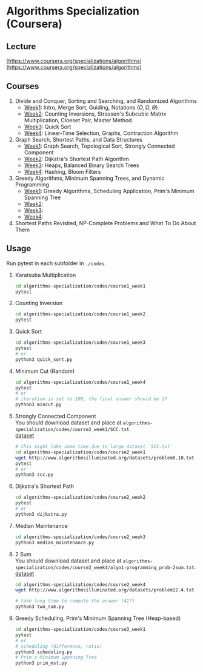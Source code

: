 # Algorithms Specialization (Coursera)
## Lecture
[https://www.coursera.org/specializations/algorithms](https://www.coursera.org/specializations/algorithms)

## Courses
1. Divide and Conquer, Sorting and Searching, and Randomized Algorithms
    - [Week1](notes/course1_week1.md): Intro, Merge Sort, Guiding, Notations ($O, \Omega,\Theta$)
    - [Week2](notes/course1_week2.md): Counting Inversions, Strassen's Subcubic Matrix Multiplication, Cloeset Pair, Master Method
    - [Week3](notes/course1_week3.md): Quick Sort
    - [Week4](notes/course1_week4.md): Linear-Time Selection, Graphs, Contraction Algorithm
2. Graph Search, Shortest Paths, and Data Structures
    - [Week1](notes/course2_week1.md): Graph Search, Topological Sort, Strongly Connected Component
    - [Week2](notes/course2_week2.md): Dijkstra's Shortest Path Algorithm
    - [Week3](notes/course2_week3.md): Heaps, Balanced Binary Search Trees
    - [Week4](notes/course2_week4.md): Hashing, Bloom Filters
3. Greedy Algorithms, Minimum Spanning Trees, and Dynamic Programming
    - [Week1](notes/course3_week1.md): Greedy Algorithms, Scheduling Application, Prim's Minimum Spanning Tree
    - [Week2](notes/course3_week2.md): 
    - [Week3](notes/course3_week3.md): 
    - [Week4](notes/course3_week4.md): 
4. Shortest Paths Revisited, NP-Complete Problems and What To Do About Them

## Usage
Run pytest in each subfolder in `./codes`.
1. Karatsuba Multiplication
    ```bash
    cd algorithms-specialization/codes/course1_week1
    pytest
    ```
2. Counting Inversion
    ```bash
    cd algorithms-specialization/codes/course1_week2
    pytest
    ```
3. Quick Sort
    ```bash
    cd algorithms-specialization/codes/course1_week3
    pytest
    # or
    python3 quick_sort.py
    ```
4. Minimum Cut (Random)
    ```bash
    cd algorithms-specialization/codes/course1_week4
    pytest
    # or
    # iteration is set to 100, the final answer should be 17
    python3 mincut.py
    ```
5. Strongly Connected Component  
    You should download dataset and place at `algorithms-specialization/codes/course2_week1/SCC.txt`.  
    [dataset](http://www.algorithmsilluminated.org/datasets/problem8.10.txt)
    ```bash
    # this might take some time due to large dataset `SCC.txt`
    cd algorithms-specialization/codes/course2_week1
    wget http://www.algorithmsilluminated.org/datasets/problem8.10.txt -O SCC.txt
    pytest
    # or
    python3 scc.py
    ```
6. Dijkstra's Shortest Path  
    ```bash
    cd algorithms-specialization/codes/course2_week2
    pytest
    # or
    python3 dijkstra.py
    ```
7. Median Maintenance  
    ```bash
    cd algorithms-specialization/codes/course2_week3
    python3 median_maintenance.py
    ```
8. 2 Sum  
    You should download dataset and place at `algorithms-specialization/codes/course2_week4/algo1-programming_prob-2sum.txt`.  
    [dataset](http://www.algorithmsilluminated.org/datasets/problem12.4.txt)
    ```bash
    cd algorithms-specialization/codes/course2_week4
    wget http://www.algorithmsilluminated.org/datasets/problem12.4.txt -O algo1-programming_prob-2sum.txt

    # take long time to compute the answer (427)
    python3 two_sum.py
    ```
9. Greedy Scheduling, Prim's Minimum Spanning Tree (Heap-based)  
    ```bash
    cd algorithms-specialization/codes/course3_week1
    pytest
    # or
    # scheduling (difference, ratio)
    python3 scheduling.py
    # Prim's Minimum Spanning Tree
    python3 prim_mst.py
    ```
